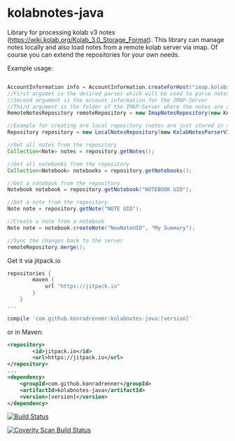 # kolabnotes-java
Library for processing kolab v3 notes (https://wiki.kolab.org/Kolab_3.0_Storage_Format). This library can manage notes locally and also load notes from a remote kolab server via imap. Of course you can extend the repositories for your own needs.

Example usage:
```java

AccountInformation info = AccountInformation.createForHost("imap.kolabserver.com").username("").password("").build();
//First argumet is the desired parser which will be used to parse notes from a storage format into the correct classes
//Second argument is the account information for the IMAP-Server
//Third argument is the folder of the IMAP-Server where the notes are stored (this argument is also the ID of the repository)
RemoteNotesRepository remoteRepository = new ImapNotesRepository(new KolabNotesParserV3(), info, "Notes");

//Example for creating are local repository (notes are just stored in the memory)
Repository repository = new LocalNotesRepository(new KolabNotesParserV3(), "repositoryID");

//Get all notes from the repository
Collection<Note> notes = repository.getNotes();

//Get all notebooks from the repository
Collection<Notebook> notebooks = repository.getNotebooks();

//Get a notebook from the repository
Notebook notebook = repository.getNotebook("NOTEBOOK UID");

//Get a note from the repository
Note note = repository.getNote("NOTE UID");

//Create a note from a notebook
Note note = notebook.createNote("NewNoteUID", "My Summary");

//Sync the changes back to the server
remoteRepository.merge();

```

Get it via jitpack.io
```gradle
repositories {
	    maven {
	        url "https://jitpack.io"
	    }
	}
...

compile 'com.github.konradrenner:kolabnotes-java:[version]'
```
or in Maven:

```xml
<repository>
	    <id>jitpack.io</id>
	    <url>https://jitpack.io</url>
</repository>
...
<dependency> 
	<groupId>com.github.konradrenner</groupId> 
	<artifactId>kolabnotes-java</artifactId> 
	<version>[version]</version> 
</dependency>
``` 


[![Build Status](https://secure.travis-ci.org/konradrenner/kolabnotes-java.png?branch=master)](http://travis-ci.org/konradrenner/kolabnotes-java)

<a href="https://scan.coverity.com/projects/4760">
  <img alt="Coverity Scan Build Status"
       src="https://scan.coverity.com/projects/4760/badge.svg"/>
</a>
